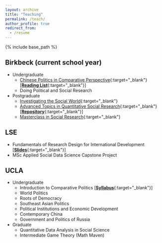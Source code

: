 ```yaml
---
layout: archive
title: "Teaching"
permalink: /teach/
author_profile: true
redirect_from:
  - /resume
---
```


{% include base_path %}

## Birkbeck (current school year)

  - Undergraduate
    - [Chinese Politics in Comparative Perspective](https://www.bbk.ac.uk/courses/modules/sspo/SSPO273S6){:target="_blank"} [[**Reading List**](https://github.com/ccheng11/BBK_Dashboard/blob/main/CPCP/Reading.md){:target="_blank"}]
    - Doing Political and Social Research
  - Postgraduate
    - [Investigating the Social World](https://www.bbk.ac.uk/courses/modules/sspo/SSPO263S7){:target="_blank"}
    - [Advanced Topics in Quantitative Social Research](https://www.bbk.ac.uk/courses/modules/sspo/SSPO241H7){:target="_blank"} [[**Repository**](https://github.com/ccheng11/BBK_AdvQ){:target="_blank"}]
    - [Masterclass in Social Research](https://www.bbk.ac.uk/courses/modules/sspo/SSPO019S7){:target="_blank"}
    

## LSE

  - Fundamentals of Research Design for International Development [[**Slides**](https://github.com/ccheng11/MY410){:target="_blank"}]
  - MSc Applied Social Data Science Capstone Project

## UCLA

  - Undergraduate
    - Introduction to Comparative Politics [[**Syllabus**](https://ccheng11.github.io/files/ucla_ps50.pdf){:target="_blank"}]
    - World Politics
    - Roots of Democracy
    - Southeast Asian Politics
    - Political Institutions and Economic Development
    - Contemporary China
    - Government and Politics of Russia
  - Graduate
    - Quantitative Data Analysis in Social Science
    - Intermediate Game Theory (Math Maven)
